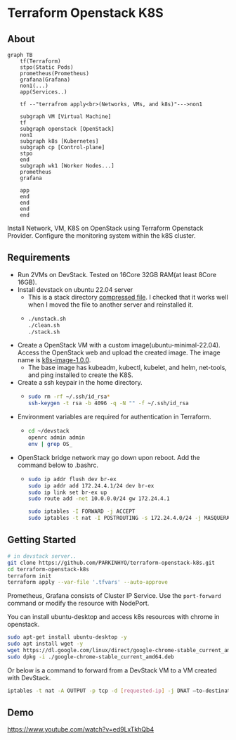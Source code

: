 # Terraform Openstack K8S

## About

```mermaid
graph TB
    tf(Terraform)
    stpo(Static Pods)
    prometheus(Prometheus)
    grafana(Grafana)
    non1(...)
    app(Services..)

    tf --"terrafrom apply<br>(Networks, VMs, and k8s)"--->non1
    
    subgraph VM [Virtual Machine]
    tf
    subgraph openstack [OpenStack]
    non1
    subgraph k8s [Kubernetes]
    subgraph cp [Control-plane]
    stpo
    end
    subgraph wk1 [Worker Nodes...]
    prometheus
    grafana

    app
    end
    end
    end
    end
```

Install Network, VM, K8S on OpenStack using Terraform Openstack Provider. Configure the monitoring system within the k8S cluster.

## Requirements

* Run 2VMs on DevStack. Tested on 16Core 32GB RAM(at least 8Core 16GB).
* Install devstack on ubuntu 22.04 server
  * This is a stack directory [compressed file](https://drive.google.com/file/d/1yv-SR6p6TdwcbZN4vAIfPT4vsBryrIRf/view?usp=share_link). I checked that it works well when I moved the file to another server and reinstalled it.
  * ```bash
    ./unstack.sh
    ./clean.sh
    ./stack.sh
    ```
* Create a OpenStack VM with a custom image(ubuntu-minimal-22.04). Access the OpenStack web and upload the created image. The image name is [k8s-image-1.0.0](https://drive.google.com/file/d/1FXnDuJNNbDzedOrzrQBRkYwSUxx5veiP/view?usp=share_link).
  * The base image has kubeadm, kubectl, kubelet, and helm, net-tools, and ping installed to create the K8S.
* Create a ssh keypair in the home directory.
  * ```bash
    sudo rm -rf ~/.ssh/id_rsa*
    ssh-keygen -t rsa -b 4096 -q -N "" -f ~/.ssh/id_rsa
    ```
* Environment variables are required for authentication in Terraform.
  * ```bash
    cd ~/devstack
    openrc admin admin
    env | grep OS_
    ```
* OpenStack bridge network may go down upon reboot. Add the command below to .bashrc.
  * ```bash
    sudo ip addr flush dev br-ex
    sudo ip addr add 172.24.4.1/24 dev br-ex
    sudo ip link set br-ex up
    sudo route add -net 10.0.0.0/24 gw 172.24.4.1
    
    sudo iptables -I FORWARD -j ACCEPT
    sudo iptables -t nat -I POSTROUTING -s 172.24.4.0/24 -j MASQUERADE
    ```
    

## Getting Started

```bash
# in devstack server..
git clone https://github.com/PARKINHYO/terraform-openstack-k8s.git
cd terraform-openstack-k8s
terraform init
terraform apply --var-file '.tfvars' --auto-approve
```

Prometheus, Grafana consists of Cluster IP Service. Use the `port-forward` command or modify the resource with NodePort.

You can install ubuntu-desktop and access k8s resources with chrome in openstack.

```bash
sudo apt-get install ubuntu-desktop -y
sudo apt install wget -y
wget https://dl.google.com/linux/direct/google-chrome-stable_current_amd64.deb
sudo dpkg -i ./google-chrome-stable_current_amd64.deb
```

Or below is a command to forward from a DevStack VM to a VM created with DevStack.

```bash
iptables -t nat -A OUTPUT -p tcp -d [requested-ip] -j DNAT —to-destination [target-ip]
```



## Demo

https://www.youtube.com/watch?v=ed9LxTkhQb4

